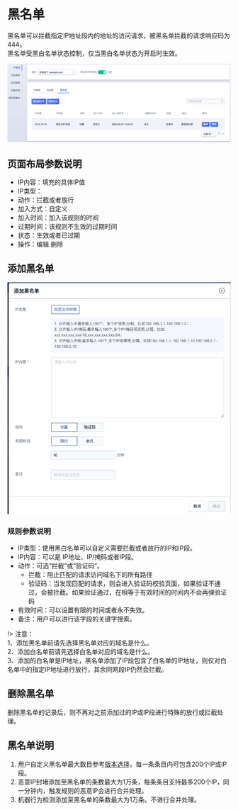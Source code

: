 # 黑名单

黑名单可以拦截指定IP地址段内的地址的访问请求，被黑名单拦截的请求响应码为444。  
黑名单受黑白名单状态控制，仅当黑白名单状态为开启时生效。

![blacklist_img_1](/images/blacklist_img_1.png)

## 页面布局参数说明

  - IP内容：填充的具体IP值
  - IP类型：
  - 动作：拦截或者放行
  - 加入方式：自定义
  - 加入时间：加入该规则的时间
  - 过期时间：该规则不生效的过期时间
  - 状态：生效或者已过期
  - 操作：编辑 删除

## 添加黑名单
![](/images/15971407459369.jpg)

### 规则参数说明

  - IP类型：使用黑白名单可以自定义需要拦截或者放行的IP和IP段。
  - IP内容：可以是 IP地址、IP/掩码或者IP段。
  - 动作：可选“拦截”或“验证码”。
    - 拦截：阻止匹配的请求访问域名下的所有路径
    - 验证码：当发现匹配的请求，则会进入验证码校验页面，如果验证不通过，会被拦截。如果验证通过，在相等于有效时间的时间内不会再弹验证码
  - 有效时间：可以设置有限的时间或者永不失效。
  - 备注：用户可以进行该字段的关键字搜索。


!> 注意：  
1、添加黑名单前请先选择黑名单对应的域名是什么。  
2、添加白名单前请先选择白名单对应的域名是什么。  
3、添加的白名单是IP地址，黑名单添加了IP段包含了白名单的IP地址，则仅对白名单中的指定IP地址进行放行，其余同网段IP仍然会拦截。  

## 删除黑名单
删除黑名单的记录后，则不再对之前添加过的IP或IP段进行特殊的放行或拦截处理。

## 黑名单说明
1. 用户自定义黑名单最大数目参考[版本选择](/uewaf/steer/Version_selection)，每一条条目内可包含200个IP或IP段。
2. 恶意IP封堵添加至黑名单的条数最大为1万条，每条条目支持最多200个IP，同一分钟内，触发规则的恶意IP会进行合并处理。
3. 机器行为检测添加至黑名单的条数最大为1万条。不进行合并处理。


